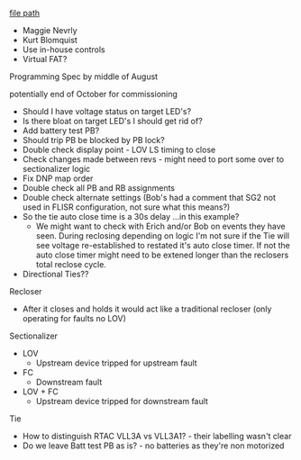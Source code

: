 
[file path](<file:///C:\Users\jnetherton\G&W Electric Co\US-PowerGridAutomation - Documents\_Lazer\121288 - Minnesota Power Co>)

- Maggie Nevrly
- Kurt Blomquist
- Use in-house controls
- Virtual FAT?

Programming Spec by middle of August

potentially end of October for commissioning

- Should I have voltage status on target LED's?
- Is there bloat on target LED's I should get rid of?
- Add battery test PB?
- Should trip PB be blocked by PB lock?
- Double check display point - LOV LS timing to close
- Check changes made between revs - might need to port some over to sectionalizer logic
- Fix DNP map order
- Double check all PB and RB assignments
- Double check alternate settings (Bob's had a comment that SG2 not used in FLISR configuration, not sure what this means?)
- So the tie auto close time is a 30s delay ...in this example?  
	- We might want to check with Erich and/or Bob on events they have seen. During reclosing depending on logic I'm not sure if the Tie will see voltage re-established to restated it's auto close timer. If not the auto close timer might need to be extened longer than the reclosers total reclose cycle.
- Directional Ties??

Recloser
- After it closes and holds it would act like a traditional recloser (only operating for faults no LOV)

Sectionalizer
- LOV
	- Upstream device tripped for upstream fault
- FC
	- Downstream fault 
- LOV + FC
	- Upstream device tripped for downstream fault

Tie


- How to distinguish RTAC VLL3A vs VLL3A1? - their labelling wasn't clear
- Do we leave Batt test PB as is? - no batteries as they're non motorized
